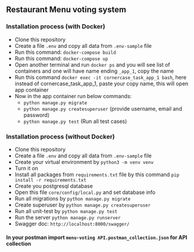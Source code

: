 ## Restaurant Menu voting system

### Installation process (with Docker)

* Clone this repository
* Create a file `.env` and copy all data from `.env-sample` file
* Run this command: `docker-compose build`
* Run this command: `docker-compose up`
* Open another terminal and run `docker ps` and you will see list of containers and one will have name ending `_app_1`, copy the name
* Run this command `docker exec -it cornercase_task_app_1 bash`, here instead of cornercase_task_app_1, paste your copy name, this will open app container
* Now in the app container run below commands:
  * `python manage.py migrate`
  * `python manage.py createsuperuser` (provide username, email and password)
  * `python manage.py test` (Run all test cases)


### Installation process (without Docker)

* Clone this repository
* Create a file `.env` and copy all data from `.env-sample` file
* Create your virtual environment by `python3 -m venv venv`
* Turn it on
* Install all packages from `requirements.txt` file by this command `pip install -r requirements.txt`
* Create you postgresql database
* Open this file `core/config/local.py` and set database info
* Run all migrations by `python manage.py migrate`
* Create superuser by `python manage.py createsuperuser`
* Run all unit-test by `python manage.py test`
* Run the server `python manage.py runserver`
* Swagger doc: `http://localhost:8000/swagger/`


#### In your postman import `menu-voting API.postman_collection.json` for API collection